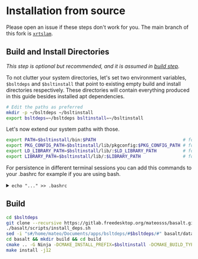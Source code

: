 # Installation from source

Please open an issue if these steps don't work for you. The main branch of this fork is
[`xrtslam`](https://gitlab.freedesktop.org/mateosss/basalt/-/tree/xrtslam).

## Build and Install Directories

*This step is optional but recommended, and it is assumed in [build step](#build).*

To not clutter your system directories, let's set two environment variables,
`$bsltdeps` and `$bsltinstall` that point to existing empty build and install
directories respectively. These directories will contain everything produced in
this guide besides installed apt dependencies.

```bash
# Edit the paths as preferred
mkdir -p ~/bsltdeps ~/bsltinstall
export bsltdeps=~/bsltdeps bsltinstall=~/bsltinstall
```

Let's now extend our system paths with those.

```bash
export PATH=$bsltinstall/bin:$PATH                                 # for finding basalt binary tools
export PKG_CONFIG_PATH=$bsltinstall/lib/pkgconfig:$PKG_CONFIG_PATH # for compile time pkg-config
export LD_LIBRARY_PATH=$bsltinstall/lib/:$LD_LIBRARY_PATH          # for runtime ld
export LIBRARY_PATH=$bsltinstall/lib/:$LIBRARY_PATH                # for compile time gcc
```

For persistence in different terminal sessions you can add this
commands to your .bashrc for example if you are using bash.
<details>
<summary><code>echo "..." >> .bashrc</code></summary>

```bash
echo "
export bsltdeps=~/bsltdeps
export bsltinstall=~/bsltinstall
export PATH=\$bsltinstall/bin:\$PATH                                 # for finding basalt binary tools
export PKG_CONFIG_PATH=\$bsltinstall/lib/pkgconfig:\$PKG_CONFIG_PATH # for compile time pkg-config
export LD_LIBRARY_PATH=\$bsltinstall/lib/:\$LD_LIBRARY_PATH          # for runtime ld
export LIBRARY_PATH=\$bsltinstall/lib/:\$LIBRARY_PATH                # for compile time gcc
" >> .bashrc
```

</details>

## Build

```bash
cd $bsltdeps
git clone --recursive https://gitlab.freedesktop.org/mateosss/basalt.git
./basalt/scripts/install_deps.sh
sed -i "s#/home/mateo/Documents/apps/bsltdeps/#$bsltdeps/#" basalt/data/monado/*.toml
cd basalt && mkdir build && cd build
cmake .. -G Ninja -DCMAKE_INSTALL_PREFIX=$bsltinstall -DCMAKE_BUILD_TYPE=RelWithDebInfo -DBASALT_BUILD_SHARED_LIBRARY_ONLY=on
make install -j12
```
